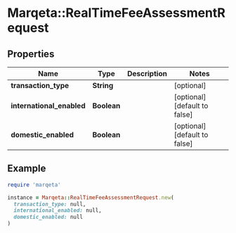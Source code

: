 # Marqeta::RealTimeFeeAssessmentRequest

## Properties

| Name | Type | Description | Notes |
| ---- | ---- | ----------- | ----- |
| **transaction_type** | **String** |  | [optional] |
| **international_enabled** | **Boolean** |  | [optional][default to false] |
| **domestic_enabled** | **Boolean** |  | [optional][default to false] |

## Example

```ruby
require 'marqeta'

instance = Marqeta::RealTimeFeeAssessmentRequest.new(
  transaction_type: null,
  international_enabled: null,
  domestic_enabled: null
)
```

